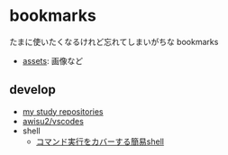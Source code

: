 # bookmarks

たまに使いたくなるけれど忘れてしまいがちな bookmarks

- [assets](./assets.md): 画像など

## develop

- [my study repositories](https://github.com/awisu2?tab=repositories&q=-study&type=&language=&sort=)
- [awisu2/vscodes](https://github.com/awisu2/vscodes)
- shell
  - [コマンド実行をカバーする簡易shell](https://gist.github.com/awisu2/b6dec26333c13b8244a7894f9e883275)
